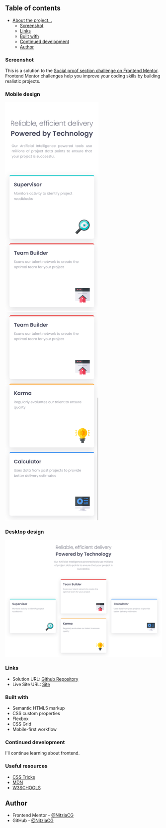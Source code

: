 ## Table of contents

- [About the project...](#overview)
  - [Screenshot](#screenshot)
  - [Links](#links)
  - [Built with](#built-with)
  - [Continued development](#continued-development)
  - [Author](#author)


### Screenshot
This is a solution to the [Social proof section challenge on Frontend Mentor](https://www.frontendmentor.io/challenges/four-card-feature-section-weK1eFYK). Frontend Mentor challenges help you improve your coding skills by building realistic projects. 

### Mobile design
<img src="./design/mobile-screenshot.png" width="300"><img src="./design/mobile-screenshot(2).png" width="300">

### Desktop design
<img src="./design/desktop-screenshot.png" width="600">

### Links

- Solution URL: [Github Repository](https://github.com/NitziaCG/Frontend-Mentor-Projects/tree/main/four-card-feature-section-master)
- Live Site URL: [Site](https://four-card-feature-section-12-36757b.netlify.app/)


### Built with

- Semantic HTML5 markup
- CSS custom properties
- Flexbox
- CSS Grid
- Mobile-first workflow


### Continued development

I'll continue learning about frontend.

### Useful resources

- [CSS Tricks](https://css-tricks.com/)
- [MDN](https://developer.mozilla.org/en-US/docs/Web/CSS/grid)
- [W3SCHOOLS](https://www.w3schools.com/css/default.asp)


## Author

- Frontend Mentor - [@NitziaCG](https://www.frontendmentor.io/profile/NitziaCG)
- GitHub - [@NitziaCG](https://github.com/NitziaCG/)

